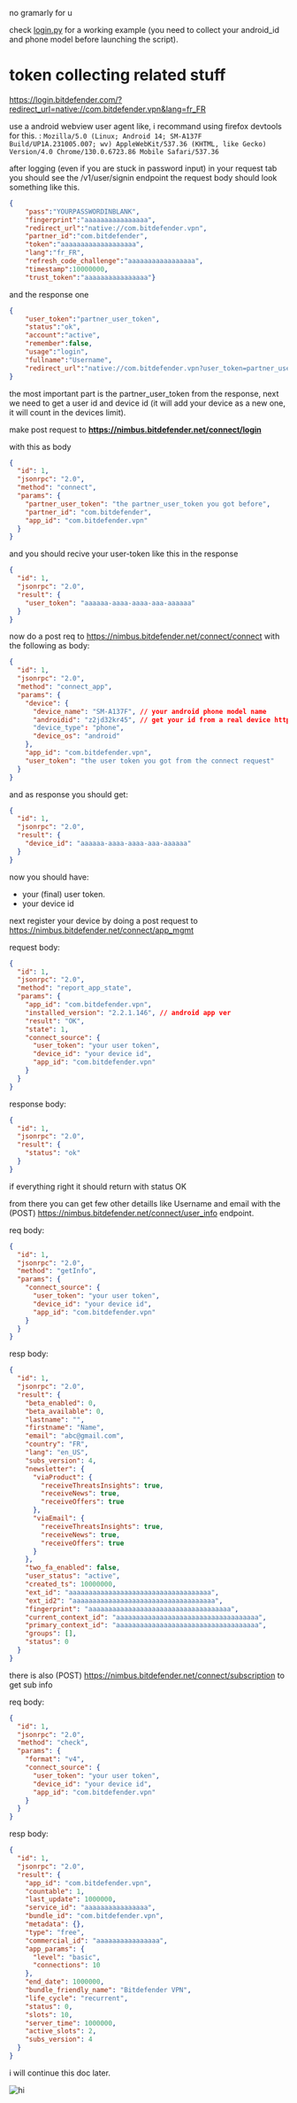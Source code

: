 no gramarly for u

check [login.py](login.py) for a working example (you need to collect your android_id and phone model before launching the script).

# token collecting related stuff

https://login.bitdefender.com/?redirect_url=native://com.bitdefender.vpn&lang=fr_FR 

use a android webview user agent like, i recommand using firefox devtools for this. : `Mozilla/5.0 (Linux; Android 14; SM-A137F Build/UP1A.231005.007; wv) AppleWebKit/537.36 (KHTML, like Gecko) Version/4.0 Chrome/130.0.6723.86 Mobile Safari/537.36`

after logging (even if you are stuck in password input) in your request tab you should see the /v1/user/signin endpoint the request body should look something like this.
```json
{
    "pass":"YOURPASSWORDINBLANK",
    "fingerprint":"aaaaaaaaaaaaaaaa",
    "redirect_url":"native://com.bitdefender.vpn",
    "partner_id":"com.bitdefender",
    "token":"aaaaaaaaaaaaaaaaaaa",
    "lang":"fr_FR",
    "refresh_code_challenge":"aaaaaaaaaaaaaaaaa",
    "timestamp":10000000,
    "trust_token":"aaaaaaaaaaaaaaaa"}
```

and the response one
```json
{
    "user_token":"partner_user_token",
    "status":"ok",
    "account":"active",
    "remember":false,
    "usage":"login",
    "fullname":"Username",
    "redirect_url":"native://com.bitdefender.vpn?user_token=partner_user_token&status=ok&account=active&remember=false&usage=login&lang=fr_FR"
}
```

the most important part is the partner_user_token from the response, next we need to get a user id and device id (it will add your device as a new one, it will count in the devices limit).

make post request to **https://nimbus.bitdefender.net/connect/login**

with this as body
```json
{
  "id": 1,
  "jsonrpc": "2.0",
  "method": "connect",
  "params": {
    "partner_user_token": "the partner_user_token you got before",
    "partner_id": "com.bitdefender",
    "app_id": "com.bitdefender.vpn"
  }
}
```

and you should recive your user-token like this in the response

```json
{
  "id": 1,
  "jsonrpc": "2.0",
  "result": {
    "user_token": "aaaaaa-aaaa-aaaa-aaa-aaaaaa"
  }
}
```

now do a post req to https://nimbus.bitdefender.net/connect/connect with the following as body:

```json
{
  "id": 1,
  "jsonrpc": "2.0",
  "method": "connect_app",
  "params": {
    "device": {
      "device_name": "SM-A137F", // your android phone model name
      "androidid": "z2jd32kr45", // get your id from a real device https://stackoverflow.com/questions/5486694/getting-android-device-identifier-from-adb-and-android-sdk
      "device_type": "phone",
      "device_os": "android"
    },
    "app_id": "com.bitdefender.vpn",
    "user_token": "the user token you got from the connect request"
  }
}
```

and as response you should get:
```json
{
  "id": 1,
  "jsonrpc": "2.0",
  "result": {
    "device_id": "aaaaaa-aaaa-aaaa-aaa-aaaaaa"
  }
}
```

now you should have:
* your (final) user token.
* your device id

next register your device by doing a post request to https://nimbus.bitdefender.net/connect/app_mgmt

request body:
```json
{
  "id": 1,
  "jsonrpc": "2.0",
  "method": "report_app_state",
  "params": {
    "app_id": "com.bitdefender.vpn",
    "installed_version": "2.2.1.146", // android app ver
    "result": "OK",
    "state": 1,
    "connect_source": {
      "user_token": "your user token",
      "device_id": "your device id",
      "app_id": "com.bitdefender.vpn"
    }
  }
}
```

response body:
```json
{
  "id": 1,
  "jsonrpc": "2.0",
  "result": {
    "status": "ok"
  }
}
```

if everything right it should return with status OK

from there you can get few other detaills like Username and email with the (POST) https://nimbus.bitdefender.net/connect/user_info endpoint.

req body:
```json
{
  "id": 1,
  "jsonrpc": "2.0",
  "method": "getInfo",
  "params": {
    "connect_source": {
      "user_token": "your user token",
      "device_id": "your device id",
      "app_id": "com.bitdefender.vpn"
    }
  }
}
```

resp body:
```json
{
  "id": 1,
  "jsonrpc": "2.0",
  "result": {
    "beta_enabled": 0,
    "beta_available": 0,
    "lastname": "",
    "firstname": "Name",
    "email": "abc@gmail.com",
    "country": "FR",
    "lang": "en_US",
    "subs_version": 4,
    "newsletter": {
      "viaProduct": {
        "receiveThreatsInsights": true,
        "receiveNews": true,
        "receiveOffers": true
      },
      "viaEmail": {
        "receiveThreatsInsights": true,
        "receiveNews": true,
        "receiveOffers": true
      }
    },
    "two_fa_enabled": false,
    "user_status": "active",
    "created_ts": 10000000,
    "ext_id": "aaaaaaaaaaaaaaaaaaaaaaaaaaaaaaaaaaaa",
    "ext_id2": "aaaaaaaaaaaaaaaaaaaaaaaaaaaaaaaaaaaa",
    "fingerprint": "aaaaaaaaaaaaaaaaaaaaaaaaaaaaaaaaaaaa",
    "current_context_id": "aaaaaaaaaaaaaaaaaaaaaaaaaaaaaaaaaaaa",
    "primary_context_id": "aaaaaaaaaaaaaaaaaaaaaaaaaaaaaaaaaaaa",
    "groups": [],
    "status": 0
  }
}
```

there is also (POST) https://nimbus.bitdefender.net/connect/subscription to get sub info

req body:
```json
{
  "id": 1,
  "jsonrpc": "2.0",
  "method": "check",
  "params": {
    "format": "v4",
    "connect_source": {
      "user_token": "your user token",
      "device_id": "your device id",
      "app_id": "com.bitdefender.vpn"
    }
  }
}
```

resp body:
```json
{
  "id": 1,
  "jsonrpc": "2.0",
  "result": {
    "app_id": "com.bitdefender.vpn",
    "countable": 1,
    "last_update": 1000000,
    "service_id": "aaaaaaaaaaaaaaaa",
    "bundle_id": "com.bitdefender.vpn",
    "metadata": {},
    "type": "free",
    "commercial_id": "aaaaaaaaaaaaaaaa",
    "app_params": {
      "level": "basic",
      "connections": 10
    },
    "end_date": 1000000,
    "bundle_friendly_name": "Bitdefender VPN",
    "life_cycle": "recurrent",
    "status": 0,
    "slots": 10,
    "server_time": 1000000,
    "active_slots": 2,
    "subs_version": 4
  }
}
```

i will continue this doc later.

![hi](https://media1.tenor.com/m/UasR8ee7MDsAAAAC/youtube-phone.gif "")